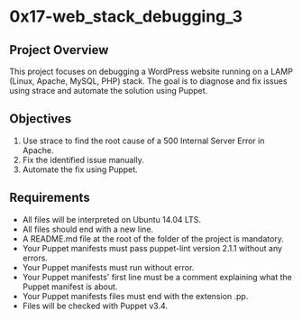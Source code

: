 # 0x17-web_stack_debugging_3  

## Project Overview  
This project focuses on debugging a WordPress website running on a LAMP (Linux, Apache, MySQL, PHP) stack. The goal is to diagnose and fix issues using strace and automate the solution using Puppet.  

## Objectives  
1. Use strace to find the root cause of a 500 Internal Server Error in Apache.  
2. Fix the identified issue manually.  
3. Automate the fix using Puppet.  

## Requirements  
- All files will be interpreted on Ubuntu 14.04 LTS.  
- All files should end with a new line.  
- A README.md file at the root of the folder of the project is mandatory.  
- Your Puppet manifests must pass puppet-lint version 2.1.1 without any errors.  
- Your Puppet manifests must run without error.  
- Your Puppet manifests' first line must be a comment explaining what the Puppet manifest is about.  
- Your Puppet manifests files must end with the extension .pp.  
- Files will be checked with Puppet v3.4.  
